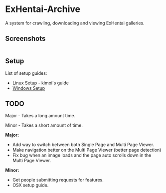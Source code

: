ExHentai-Archive
================

A system for crawling, downloading and viewing ExHentai galleries.

Screenshots
---
<img src="https://raw.githubusercontent.com/kimoi/ExHentai-Archive/screenshots/screenshots/screenshot1.jpg" alt="" />

Setup
---

List of setup guides:

* [Linux Setup](https://github.com/Sn0wCrack/ExHentai-Archive/blob/master/setup/Linux-Setup.md) - kimoi's guide
* [Windows Setup](https://github.com/Sn0wCrack/ExHentai-Archive/blob/master/setup/Windows-Setup.md)


TODO
---

Major - Takes a long amount time.

Minor - Takes a short amount of time.

**Major:**

* Add way to switch between both Single Page and Multi Page Viewer.
* Make navigation better on the Multi Page Viewer (better page detection)
* Fix bug when an image loads and the page auto scrolls down in the Multi Page Viewer.

**Minor:**

* Get people submitting requests for features.
* OSX setup guide.